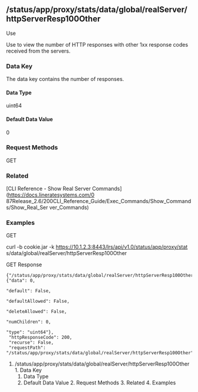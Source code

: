 ## /status/app/proxy/stats/data/global/realServer/httpServerResp100Other

Use

Use to view the number of HTTP responses with other 1xx response codes
received from the servers.

### Data Key

The data key contains the number of responses.

#### Data Type

uint64

#### Default Data Value

0

### Request Methods

GET

### Related

[CLI Reference - Show Real Server Commands](https://docs.lineratesystems.com/0
87Release_2.6/200CLI_Reference_Guide/Exec_Commands/Show_Commands/Show_Real_Ser
ver_Commands)

### Examples

GET

curl -b cookie.jar -k https://10.1.2.3:8443/lrs/api/v1.0/status/app/proxy/stat
s/data/global/realServer/httpServerResp100Other

GET Response

    
    {"/status/app/proxy/stats/data/global/realServer/httpServerResp100Other": {"data": 0,
                                                                                "default": False,
                                                                                "defaultAllowed": False,
                                                                                "deleteAllowed": False,
                                                                                "numChildren": 0,
                                                                                "type": "uint64"},
     "httpResponseCode": 200,
     "recurse": False,
     "requestPath": "/status/app/proxy/stats/data/global/realServer/httpServerResp100Other"}
    

  1. /status/app/proxy/stats/data/global/realServer/httpServerResp100Other
    1. Data Key
      1. Data Type
      2. Default Data Value
    2. Request Methods
    3. Related
    4. Examples

